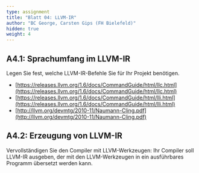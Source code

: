 ```yaml
---
type: assignment
title: "Blatt 04: LLVM-IR"
author: "BC George, Carsten Gips (FH Bielefeld)"
hidden: true
weight: 4
---
```



## A4.1: Sprachumfang im LLVM-IR

Legen Sie fest, welche LLVM-IR-Befehle Sie für Ihr Projekt benötigen.

*   [https://releases.llvm.org/1.6/docs/CommandGuide/html/llc.html](https://releases.llvm.org/1.6/docs/CommandGuide/html/llc.html)
*   [https://releases.llvm.org/1.6/docs/CommandGuide/html/lli.html](https://releases.llvm.org/1.6/docs/CommandGuide/html/lli.html)
*   [http://llvm.org/devmtg/2010-11/Naumann-Cling.pdf](http://llvm.org/devmtg/2010-11/Naumann-Cling.pdf)


## A4.2: Erzeugung von LLVM-IR

Vervollständigen Sie den Compiler mit LLVM-Werkzeugen: Ihr Compiler soll LLVM-IR ausgeben,
der mit den LLVM-Werkzeugen in ein ausführbares Programm übersetzt werden kann.
